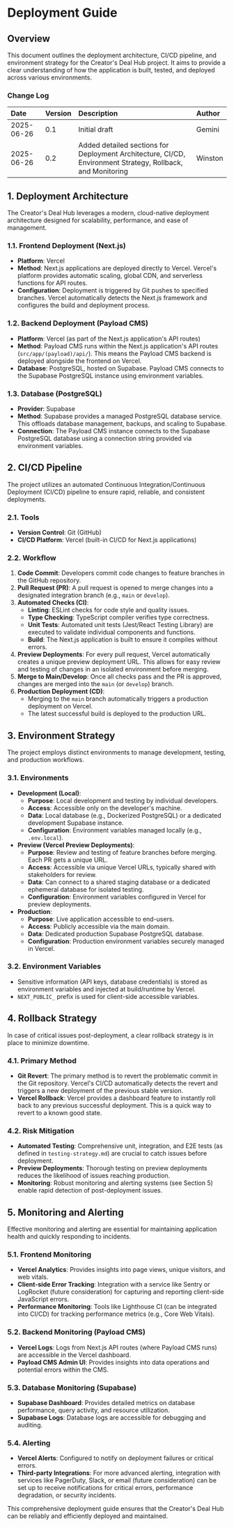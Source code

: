 # Deployment Guide

## Overview

This document outlines the deployment architecture, CI/CD pipeline, and environment strategy for the Creator's Deal Hub project. It aims to provide a clear understanding of how the application is built, tested, and deployed across various environments.

### Change Log

| Date | Version | Description | Author |
| :--- | :------ | :---------- | :----- |
| 2025-06-26 | 0.1 | Initial draft | Gemini |
| 2025-06-26 | 0.2 | Added detailed sections for Deployment Architecture, CI/CD, Environment Strategy, Rollback, and Monitoring | Winston |

## 1. Deployment Architecture

The Creator's Deal Hub leverages a modern, cloud-native deployment architecture designed for scalability, performance, and ease of management.

### 1.1. Frontend Deployment (Next.js)

*   **Platform**: Vercel
*   **Method**: Next.js applications are deployed directly to Vercel. Vercel's platform provides automatic scaling, global CDN, and serverless functions for API routes.
*   **Configuration**: Deployment is triggered by Git pushes to specified branches. Vercel automatically detects the Next.js framework and configures the build and deployment process.

### 1.2. Backend Deployment (Payload CMS)

*   **Platform**: Vercel (as part of the Next.js application's API routes)
*   **Method**: Payload CMS runs within the Next.js application's API routes (`src/app/(payload)/api/`). This means the Payload CMS backend is deployed alongside the frontend on Vercel.
*   **Database**: PostgreSQL, hosted on Supabase. Payload CMS connects to the Supabase PostgreSQL instance using environment variables.

### 1.3. Database (PostgreSQL)

*   **Provider**: Supabase
*   **Method**: Supabase provides a managed PostgreSQL database service. This offloads database management, backups, and scaling to Supabase.
*   **Connection**: The Payload CMS instance connects to the Supabase PostgreSQL database using a connection string provided via environment variables.

## 2. CI/CD Pipeline

The project utilizes an automated Continuous Integration/Continuous Deployment (CI/CD) pipeline to ensure rapid, reliable, and consistent deployments.

### 2.1. Tools

*   **Version Control**: Git (GitHub)
*   **CI/CD Platform**: Vercel (built-in CI/CD for Next.js applications)

### 2.2. Workflow

1.  **Code Commit**: Developers commit code changes to feature branches in the GitHub repository.
2.  **Pull Request (PR)**: A pull request is opened to merge changes into a designated integration branch (e.g., `main` or `develop`).
3.  **Automated Checks (CI)**:
    *   **Linting**: ESLint checks for code style and quality issues.
    *   **Type Checking**: TypeScript compiler verifies type correctness.
    *   **Unit Tests**: Automated unit tests (Jest/React Testing Library) are executed to validate individual components and functions.
    *   **Build**: The Next.js application is built to ensure it compiles without errors.
4.  **Preview Deployments**: For every pull request, Vercel automatically creates a unique preview deployment URL. This allows for easy review and testing of changes in an isolated environment before merging.
5.  **Merge to Main/Develop**: Once all checks pass and the PR is approved, changes are merged into the `main` (or `develop`) branch.
6.  **Production Deployment (CD)**:
    *   Merging to the `main` branch automatically triggers a production deployment on Vercel.
    *   The latest successful build is deployed to the production URL.

## 3. Environment Strategy

The project employs distinct environments to manage development, testing, and production workflows.

### 3.1. Environments

*   **Development (Local)**:
    *   **Purpose**: Local development and testing by individual developers.
    *   **Access**: Accessible only on the developer's machine.
    *   **Data**: Local database (e.g., Dockerized PostgreSQL) or a dedicated development Supabase instance.
    *   **Configuration**: Environment variables managed locally (e.g., `.env.local`).
*   **Preview (Vercel Preview Deployments)**:
    *   **Purpose**: Review and testing of feature branches before merging. Each PR gets a unique URL.
    *   **Access**: Accessible via unique Vercel URLs, typically shared with stakeholders for review.
    *   **Data**: Can connect to a shared staging database or a dedicated ephemeral database for isolated testing.
    *   **Configuration**: Environment variables configured in Vercel for preview deployments.
*   **Production**:
    *   **Purpose**: Live application accessible to end-users.
    *   **Access**: Publicly accessible via the main domain.
    *   **Data**: Dedicated production Supabase PostgreSQL database.
    *   **Configuration**: Production environment variables securely managed in Vercel.

### 3.2. Environment Variables

*   Sensitive information (API keys, database credentials) is stored as environment variables and injected at build/runtime by Vercel.
*   `NEXT_PUBLIC_` prefix is used for client-side accessible variables.

## 4. Rollback Strategy

In case of critical issues post-deployment, a clear rollback strategy is in place to minimize downtime.

### 4.1. Primary Method

*   **Git Revert**: The primary method is to revert the problematic commit in the Git repository. Vercel's CI/CD automatically detects the revert and triggers a new deployment of the previous stable version.
*   **Vercel Rollback**: Vercel provides a dashboard feature to instantly roll back to any previous successful deployment. This is a quick way to revert to a known good state.

### 4.2. Risk Mitigation

*   **Automated Testing**: Comprehensive unit, integration, and E2E tests (as defined in `testing-strategy.md`) are crucial to catch issues before deployment.
*   **Preview Deployments**: Thorough testing on preview deployments reduces the likelihood of issues reaching production.
*   **Monitoring**: Robust monitoring and alerting systems (see Section 5) enable rapid detection of post-deployment issues.

## 5. Monitoring and Alerting

Effective monitoring and alerting are essential for maintaining application health and quickly responding to incidents.

### 5.1. Frontend Monitoring

*   **Vercel Analytics**: Provides insights into page views, unique visitors, and web vitals.
*   **Client-side Error Tracking**: Integration with a service like Sentry or LogRocket (future consideration) for capturing and reporting client-side JavaScript errors.
*   **Performance Monitoring**: Tools like Lighthouse CI (can be integrated into CI/CD) for tracking performance metrics (e.g., Core Web Vitals).

### 5.2. Backend Monitoring (Payload CMS)

*   **Vercel Logs**: Logs from Next.js API routes (where Payload CMS runs) are accessible in the Vercel dashboard.
*   **Payload CMS Admin UI**: Provides insights into data operations and potential errors within the CMS.

### 5.3. Database Monitoring (Supabase)

*   **Supabase Dashboard**: Provides detailed metrics on database performance, query activity, and resource utilization.
*   **Supabase Logs**: Database logs are accessible for debugging and auditing.

### 5.4. Alerting

*   **Vercel Alerts**: Configured to notify on deployment failures or critical errors.
*   **Third-party Integrations**: For more advanced alerting, integration with services like PagerDuty, Slack, or email (future consideration) can be set up to receive notifications for critical errors, performance degradation, or security incidents.

This comprehensive deployment guide ensures that the Creator's Deal Hub can be reliably and efficiently deployed and maintained.
